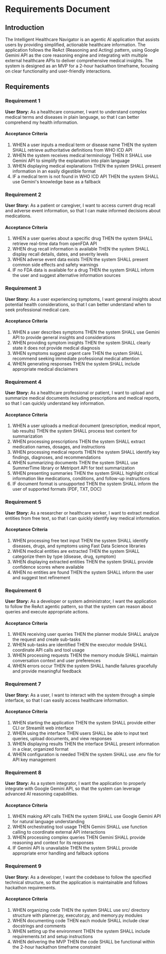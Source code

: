 # Requirements Document

## Introduction

The Intelligent Healthcare Navigator is an agentic AI application that assists users by providing simplified, actionable healthcare information. The application follows the ReAct (Reasoning and Acting) pattern, using Google Gemini API as the core reasoning engine and integrating with multiple external healthcare APIs to deliver comprehensive medical insights. The system is designed as an MVP for a 2-hour hackathon timeframe, focusing on clear functionality and user-friendly interactions.

## Requirements

### Requirement 1

**User Story:** As a healthcare consumer, I want to understand complex medical terms and diseases in plain language, so that I can better comprehend my health information.

#### Acceptance Criteria

1. WHEN a user inputs a medical term or disease name THEN the system SHALL retrieve authoritative definitions from WHO ICD API
2. WHEN the system receives medical terminology THEN it SHALL use Gemini API to simplify the explanation into plain language
3. WHEN displaying medical explanations THEN the system SHALL present information in an easily digestible format
4. IF a medical term is not found in WHO ICD API THEN the system SHALL use Gemini's knowledge base as a fallback

### Requirement 2

**User Story:** As a patient or caregiver, I want to access current drug recall and adverse event information, so that I can make informed decisions about medications.

#### Acceptance Criteria

1. WHEN a user queries about a specific drug THEN the system SHALL retrieve real-time data from openFDA API
2. WHEN drug recall information is available THEN the system SHALL display recall details, dates, and severity levels
3. WHEN adverse event data exists THEN the system SHALL present common side effects and safety warnings
4. IF no FDA data is available for a drug THEN the system SHALL inform the user and suggest alternative information sources

### Requirement 3

**User Story:** As a user experiencing symptoms, I want general insights about potential health considerations, so that I can better understand when to seek professional medical care.

#### Acceptance Criteria

1. WHEN a user describes symptoms THEN the system SHALL use Gemini API to provide general insights and considerations
2. WHEN providing symptom insights THEN the system SHALL clearly state it does not provide medical diagnosis
3. WHEN symptoms suggest urgent care THEN the system SHALL recommend seeking immediate professional medical attention
4. WHEN generating responses THEN the system SHALL include appropriate medical disclaimers

### Requirement 4

**User Story:** As a healthcare professional or patient, I want to upload and summarize medical documents including prescriptions and medical reports, so that I can quickly understand key information.

#### Acceptance Criteria

1. WHEN a user uploads a medical document (prescription, medical report, lab results) THEN the system SHALL process text content for summarization
2. WHEN processing prescriptions THEN the system SHALL extract medication names, dosages, and instructions
3. WHEN processing medical reports THEN the system SHALL identify key findings, diagnoses, and recommendations
4. WHEN summarizing documents THEN the system SHALL use SummerTime library or Metriport API for text summarization
5. WHEN presenting summaries THEN the system SHALL highlight critical information like medications, conditions, and follow-up instructions
6. IF document format is unsupported THEN the system SHALL inform the user of supported formats (PDF, TXT, DOC)

### Requirement 5

**User Story:** As a researcher or healthcare worker, I want to extract medical entities from free text, so that I can quickly identify key medical information.

#### Acceptance Criteria

1. WHEN processing free text input THEN the system SHALL identify diseases, drugs, and symptoms using Fast Data Science libraries
2. WHEN medical entities are extracted THEN the system SHALL categorize them by type (disease, drug, symptom)
3. WHEN displaying extracted entities THEN the system SHALL provide confidence scores where available
4. WHEN no entities are found THEN the system SHALL inform the user and suggest text refinement

### Requirement 6

**User Story:** As a developer or system administrator, I want the application to follow the ReAct agentic pattern, so that the system can reason about queries and execute appropriate actions.

#### Acceptance Criteria

1. WHEN receiving user queries THEN the planner module SHALL analyze the request and create sub-tasks
2. WHEN sub-tasks are identified THEN the executor module SHALL coordinate API calls and tool usage
3. WHEN processing requests THEN the memory module SHALL maintain conversation context and user preferences
4. WHEN errors occur THEN the system SHALL handle failures gracefully and provide meaningful feedback

### Requirement 7

**User Story:** As a user, I want to interact with the system through a simple interface, so that I can easily access healthcare information.

#### Acceptance Criteria

1. WHEN starting the application THEN the system SHALL provide either CLI or Streamlit web interface
2. WHEN using the interface THEN users SHALL be able to input text queries, upload documents, and view responses
3. WHEN displaying results THEN the interface SHALL present information in a clear, organized format
4. WHEN configuration is needed THEN the system SHALL use .env file for API key management

### Requirement 8

**User Story:** As a system integrator, I want the application to properly integrate with Google Gemini API, so that the system can leverage advanced AI reasoning capabilities.

#### Acceptance Criteria

1. WHEN making API calls THEN the system SHALL use Google Gemini API for natural language understanding
2. WHEN orchestrating tool usage THEN Gemini SHALL use function calling to coordinate external API interactions
3. WHEN processing complex queries THEN Gemini SHALL provide reasoning and context for its responses
4. IF Gemini API is unavailable THEN the system SHALL provide appropriate error handling and fallback options

### Requirement 9

**User Story:** As a developer, I want the codebase to follow the specified technical structure, so that the application is maintainable and follows hackathon requirements.

#### Acceptance Criteria

1. WHEN organizing code THEN the system SHALL use src/ directory structure with planner.py, executor.py, and memory.py modules
2. WHEN documenting code THEN each module SHALL include clear docstrings and comments
3. WHEN setting up the environment THEN the system SHALL include requirements.txt and setup instructions
4. WHEN delivering the MVP THEN the code SHALL be functional within the 2-hour hackathon timeframe constraint